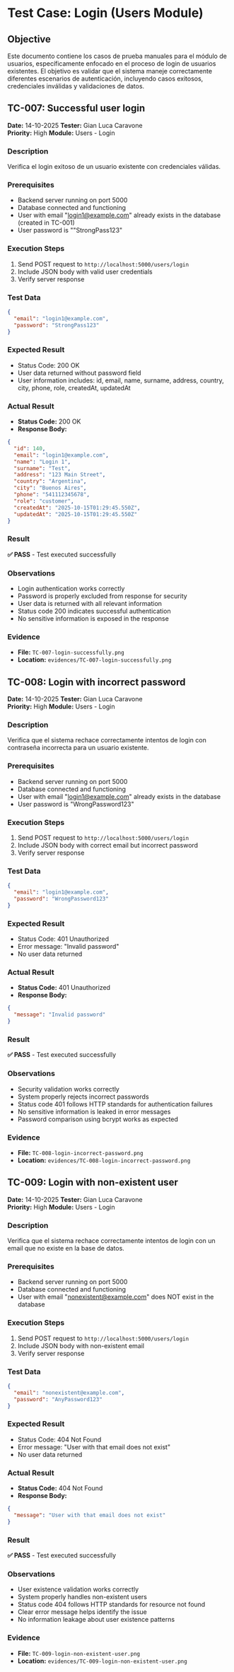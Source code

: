# Test Case: Login (Users Module)

## Objective

Este documento contiene los casos de prueba manuales para el módulo de usuarios, específicamente enfocado en el proceso de login de usuarios existentes. El objetivo es validar que el sistema maneje correctamente diferentes escenarios de autenticación, incluyendo casos exitosos, credenciales inválidas y validaciones de datos.

## TC-007: Successful user login

**Date:** 14-10-2025
**Tester:** Gian Luca Caravone  
**Priority:** High
**Module:** Users - Login

### Description

Verifica el login exitoso de un usuario existente con credenciales válidas.

### Prerequisites

- Backend server running on port 5000
- Database connected and functioning
- User with email "login1@example.com" already exists in the database (created in TC-001)
- User password is ""StrongPass123"

### Execution Steps

1. Send POST request to `http://localhost:5000/users/login`
2. Include JSON body with valid user credentials
3. Verify server response

### Test Data

```json
{
  "email": "login1@example.com",
  "password": "StrongPass123"
}
```

### Expected Result

- Status Code: 200 OK
- User data returned without password field
- User information includes: id, email, name, surname, address, country, city, phone, role, createdAt, updatedAt

### Actual Result

- **Status Code:** 200 OK
- **Response Body:**

```json
{
  "id": 140,
  "email": "login1@example.com",
  "name": "Login 1",
  "surname": "Test",
  "address": "123 Main Street",
  "country": "Argentina",
  "city": "Buenos Aires",
  "phone": "541112345678",
  "role": "customer",
  "createdAt": "2025-10-15T01:29:45.550Z",
  "updatedAt": "2025-10-15T01:29:45.550Z"
}
```

### Result

**✅ PASS** - Test executed successfully

### Observations

- Login authentication works correctly
- Password is properly excluded from response for security
- User data is returned with all relevant information
- Status code 200 indicates successful authentication
- No sensitive information is exposed in the response

### Evidence

- **File:** `TC-007-login-successfully.png`
- **Location:** `evidences/TC-007-login-successfully.png`

## TC-008: Login with incorrect password

**Date:** 14-10-2025
**Tester:** Gian Luca Caravone  
**Priority:** High
**Module:** Users - Login

### Description

Verifica que el sistema rechace correctamente intentos de login con contraseña incorrecta para un usuario existente.

### Prerequisites

- Backend server running on port 5000
- Database connected and functioning
- User with email "login1@example.com" already exists in the database
- User password is "WrongPassword123"

### Execution Steps

1. Send POST request to `http://localhost:5000/users/login`
2. Include JSON body with correct email but incorrect password
3. Verify server response

### Test Data

```json
{
  "email": "login1@example.com",
  "password": "WrongPassword123"
}
```

### Expected Result

- Status Code: 401 Unauthorized
- Error message: "Invalid password"
- No user data returned

### Actual Result

- **Status Code:** 401 Unauthorized
- **Response Body:**

```json
{
  "message": "Invalid password"
}
```

### Result

**✅ PASS** - Test executed successfully

### Observations

- Security validation works correctly
- System properly rejects incorrect passwords
- Status code 401 follows HTTP standards for authentication failures
- No sensitive information is leaked in error messages
- Password comparison using bcrypt works as expected

### Evidence

- **File:** `TC-008-login-incorrect-password.png`
- **Location:** `evidences/TC-008-login-incorrect-password.png`

## TC-009: Login with non-existent user

**Date:** 14-10-2025
**Tester:** Gian Luca Caravone  
**Priority:** High
**Module:** Users - Login

### Description

Verifica que el sistema rechace correctamente intentos de login con un email que no existe en la base de datos.

### Prerequisites

- Backend server running on port 5000
- Database connected and functioning
- User with email "nonexistent@example.com" does NOT exist in the database

### Execution Steps

1. Send POST request to `http://localhost:5000/users/login`
2. Include JSON body with non-existent email
3. Verify server response

### Test Data

```json
{
  "email": "nonexistent@example.com",
  "password": "AnyPassword123"
}
```

### Expected Result

- Status Code: 404 Not Found
- Error message: "User with that email does not exist"
- No user data returned

### Actual Result

- **Status Code:** 404 Not Found
- **Response Body:**

```json
{
  "message": "User with that email does not exist"
}
```

### Result

**✅ PASS** - Test executed successfully

### Observations

- User existence validation works correctly
- System properly handles non-existent users
- Status code 404 follows HTTP standards for resource not found
- Clear error message helps identify the issue
- No information leakage about user existence patterns

### Evidence

- **File:** `TC-009-login-non-existent-user.png`
- **Location:** `evidences/TC-009-login-non-existent-user.png`
